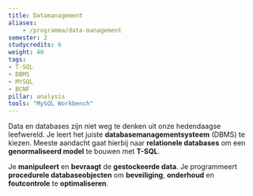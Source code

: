 ```yaml
---
title: Datamanagement
aliases:
    - /programma/data-management
semester: 2
studycredits: 6
weight: 40
tags:
- T-SQL
- DBMS
- MYSQL
- BCNF
pillar: analysis
tools: "MySQL Workbench"
---
```

Data en databases zijn niet weg te denken uit onze hedendaagse leefwereld. Je leert het juiste **databasemanagementsysteem** (DBMS) te kiezen. Meeste aandacht gaat hierbij naar **relationele databases** om een **genormaliseerd model** te bouwen met **T-SQL**.

Je **manipuleert** en **bevraagt** de **gestockeerde data**. Je programmeert **procedurele databaseobjecten** om **beveiliging**, **onderhoud** en **foutcontrole** te **optimaliseren**.
